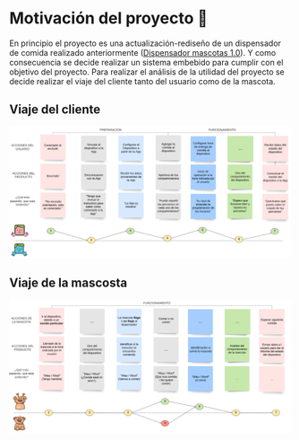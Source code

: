 # Motivación del proyecto :thought_balloon:

En principio el proyecto es una actualización-rediseño de un dispensador de comida realizado anteriormente  ([Dispensador mascotas 1.0](https://www.youtube.com/watch?v=MhDyZ9MV1TI)). Y como consecuencia se decide realizar un sistema embebido para cumplir con el objetivo del proyecto. Para realizar el análisis de la utilidad del proyecto se decide realizar el viaje del cliente tanto del usuario como de la mascota.
 ## Viaje del cliente
![Screenshot](/Imagenes/Viaje_usuario.PNG)
 ## Viaje de la mascosta
![Screenshot](/Imagenes/Viaje_mascota.PNG)
